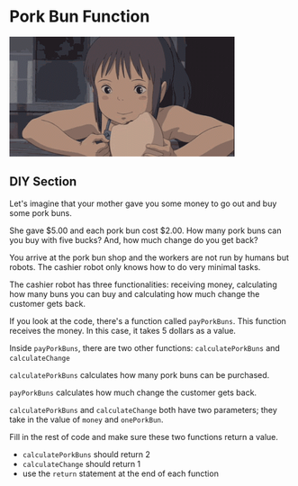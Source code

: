 # Pork Bun Function

![Spirited Away hot bun](./spirited_away.gif)


## DIY Section

Let's imagine that your mother gave you some money to go out and buy some pork buns.

She gave $5.00 and each pork bun cost $2.00. How many pork buns can you buy with five bucks?
And, how much change do you get back?

You arrive at the pork bun shop and the workers are not run by humans but robots.
The cashier robot only knows how to do very minimal tasks.

The cashier robot has three functionalities: receiving money, calculating how many buns you can buy and 
calculating how much change the customer gets back.

If you look at the code, there's a function called `payPorkBuns`. This function receives the money. In this case, it takes 5 dollars as a value.

Inside `payPorkBuns`, there are two other functions: `calculatePorkBuns` and `calculateChange`

`calculatePorkBuns` calculates how many pork buns can be purchased.

`payPorkBuns` calculates how much change the customer gets back.

`calculatePorkBuns` and `calculateChange` both have two parameters; they take in the value of `money` and `onePorkBun`.

Fill in the rest of code and make sure these two functions return a value.

- `calculatePorkBuns` should return 2
- `calculateChange` should return 1
- use the `return` statement at the end of each function 
 




